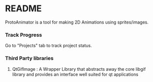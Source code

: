 # README #
ProtoAnimator is a tool for making 2D Animations using sprites/images. 


### Track Progress ###
Go to "Projects" tab to track project status.

### Third Party libraries ###
1. QtGifImage : A Wrapper Library that abstracts away the core libgif library and provides an interface well suited for qt applications
